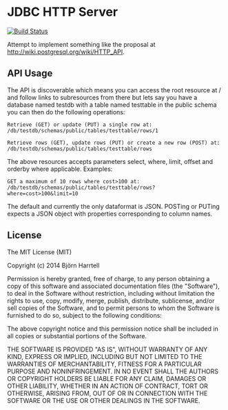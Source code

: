 # JDBC HTTP Server

[![Build Status](https://travis-ci.org/bjornharrtell/jdbc-http-server.svg)](https://travis-ci.org/bjornharrtell/jdbc-http-server)

Attempt to implement something like the proposal at http://wiki.postgresql.org/wiki/HTTP_API.

## API Usage

The API is discoverable which means you can access the root resource at /
and follow links to subresources from there but lets say you have a database
named testdb with a table named testtable in the public schema you can then 
do the following operations:

    Retrieve (GET) or update (PUT) a single row at:
    /db/testdb/schemas/public/tables/testtable/rows/1

    Retrieve rows (GET), update rows (PUT) or create a new row (POST) at:
    /db/testdb/schemas/public/tables/testtable/rows

The above resources accepts parameters select, where, limit, offset
and orderby where applicable. Examples:

    GET a maximum of 10 rows where cost>100 at:
    /db/testdb/schemas/public/tables/testtable/rows?where=cost>100&limit=10

The default and currently the only dataformat is JSON. POSTing or PUTing
expects a JSON object with properties corresponding to column names.

## License 

The MIT License (MIT)

Copyright (c) 2014 Björn Harrtell

Permission is hereby granted, free of charge, to any person obtaining a copy of this software and associated documentation files (the "Software"), to deal in the Software without restriction, including without limitation the rights to use, copy, modify, merge, publish, distribute, sublicense, and/or sell copies of the Software, and to permit persons to whom the Software is furnished to do so, subject to the following conditions:

The above copyright notice and this permission notice shall be included in all copies or substantial portions of the Software.

THE SOFTWARE IS PROVIDED "AS IS", WITHOUT WARRANTY OF ANY KIND, EXPRESS OR IMPLIED, INCLUDING BUT NOT LIMITED TO THE WARRANTIES OF MERCHANTABILITY, FITNESS FOR A PARTICULAR PURPOSE AND NONINFRINGEMENT. IN NO EVENT SHALL THE AUTHORS OR COPYRIGHT HOLDERS BE LIABLE FOR ANY CLAIM, DAMAGES OR OTHER LIABILITY, WHETHER IN AN ACTION OF CONTRACT, TORT OR OTHERWISE, ARISING FROM, OUT OF OR IN CONNECTION WITH THE SOFTWARE OR THE USE OR OTHER DEALINGS IN THE SOFTWARE.
